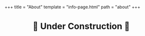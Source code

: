 +++
title = "About"
template = "info-page.html"
path = "about"
+++

<h1 style="text-align: center">
🚧 Under Construction 🚧
</h1>
